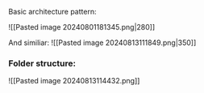 	
Basic architecture pattern:

![[Pasted image 20240801181345.png|280]]

And similiar:
![[Pasted image 20240813111849.png|350]]

### Folder structure:
![[Pasted image 20240813114432.png]]